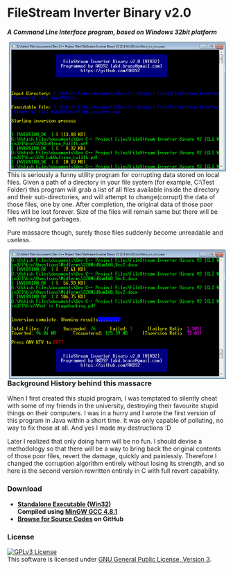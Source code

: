 # FileStream Inverter Binary v2.0
<b><i>A Command Line Interface program, based on Windows 32bit platform</i></b>

<img align="right" width="500px" height="298" src="https://github.com/AKD92/FileStream-Binary-Inverter/raw/master/fstmScreen02.png">

This is seriously a funny utility program for corrupting data stored on local files. Given a path of a directory in your file system (for example, C:\Test Folder) this program will grab a list of all files available inside the directory and their sub-directories, and will attempt to change(corrupt) the data of those files, one by one. After completion, the original data of those poor files will be lost forever. Size of the files will remain same but there will be left nothing but garbages.

Pure massacre though, surely those files suddenly become unreadable and useless.

<img align="right" width="500px" height="298" src="https://github.com/AKD92/FileStream-Binary-Inverter/raw/master/fstmScreen01.png">

### Background History behind this massacre
When I first created this stupid program, I was temptated to silently cheat with some of my friends in the university, destroying their favourite stupid things on their computers. I was in a hurry and I wrote the first version of this program in Java within a short time. It was only capable of polluting, no way to fix those at all. And yes I made my destructions :D

Later I realized that only doing harm will be no fun. I should devise a methodology so that there will be a way to bring back the original contents of those poor files, revert the damage, quickly and painlessly. Therefore I changed the corruption algorithm entirely without losing its strength, and so here is the second version rewritten entirely in C with full revert capability.

<h3>Download</h3>
<ul>
<li><b>
<a href="https://github.com/AKD92/FileStream-Inverter-Binary-V2-CLI-Win32/raw/master/bin/fstm_inv_bnry.exe">
Standalone Executable (Win32)</a>
<br>
Compiled using <a href="http://www.mingw.org/">MinGW GCC 4.8.1</a>
</b></li>
<li><b>
<a href="src">Browse for Source Codes</a> on GitHub
</b></li>
</ul>

<h3>License</h3>
<a rel="license" href="http://www.gnu.org/licenses/gpl-3.0-standalone.html"><img alt="GPLv3 License" style="border-width:0" src="http://www.gnu.org/graphics/gplv3-127x51.png" /></a><br />This software is licensed under <a rel="license" href="http://www.gnu.org/licenses/gpl-3.0-standalone.html">GNU General Public License, Version 3</a>.
